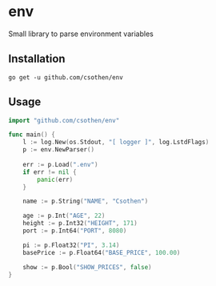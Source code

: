 # env

Small library to parse environment variables

## Installation

`go get -u github.com/csothen/env`

## Usage

``` Go
import "github.com/csothen/env"

func main() {
    l := log.New(os.Stdout, "[ logger ]", log.LstdFlags)
    p := env.NewParser()
    
    err := p.Load(".env")
    if err != nil {
        panic(err)
    }

    name := p.String("NAME", "Csothen")

    age := p.Int("AGE", 22)
    height := p.Int32("HEIGHT", 171)
    port := p.Int64("PORT", 8080)

    pi := p.Float32("PI", 3.14)
    basePrice := p.Float64("BASE_PRICE", 100.00)

    show := p.Bool("SHOW_PRICES", false)
}
```
